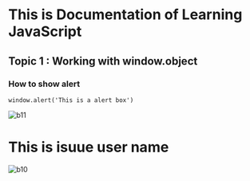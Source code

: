 # This is Documentation of Learning JavaScript
## Topic 1 : Working with window.object
### How to show alert

```
window.alert('This is a alert box')
```
![b11](https://user-images.githubusercontent.com/95132261/143728862-5d9fc180-e59e-4c74-8c58-8d0788eae966.jpg)

# This is isuue user name 
![b10](https://user-images.githubusercontent.com/95132261/143728822-43b82ff0-6633-4f9d-b100-962b869b823b.jpg)
